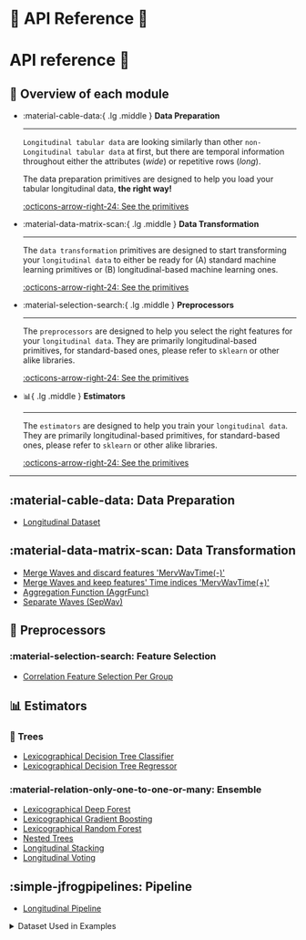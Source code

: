 # :book: API Reference :book:

# API reference :toolbox:

## :book: Overview of each module

<div class="grid cards" markdown>

-   :material-cable-data:{ .lg .middle } __Data Preparation__

    ---

    `Longitudinal tabular data` are looking similarly than other `non-Longitudinal tabular data` at first, but
    there are temporal information throughout either the attributes (_wide_) or repetitive rows (_long_). 
    
    The data preparation primitives are designed to help you load your tabular longitudinal data, **the right way!**

    [:octicons-arrow-right-24: See the primitives](#data-preparation)

-   :material-data-matrix-scan:{ .lg .middle } __Data Transformation__

    ---

    The `data transformation` primitives are designed to start transforming your `longitudinal data` to either 
    be ready for (A) standard machine learning primitives or (B) longitudinal-based machine learning ones.

    [:octicons-arrow-right-24: See the primitives](#data-transformation)

-   :material-selection-search:{ .lg .middle } __Preprocessors__

    ---

    The `preprocessors` are designed to help you select the right features for your `longitudinal data`. 
    They are primarily longitudinal-based primitives, for standard-based ones, please refer to `sklearn` or other alike
    libraries.

    [:octicons-arrow-right-24: See the primitives](#preprocessors)

-   :bar_chart:{ .lg .middle } __Estimators__

    ---

    The `estimators` are designed to help you train your `longitudinal data`. They are primarily 
    longitudinal-based primitives, for standard-based ones, please refer to `sklearn` or other alike libraries.

    [:octicons-arrow-right-24: See the primitives](#estimators)

</div>

___________________

## :material-cable-data: Data Preparation
- [Longitudinal Dataset](data_preparation/longitudinal_dataset.md)

## :material-data-matrix-scan: Data Transformation
- [Merge Waves and discard features 'MervWavTime(-)'](data_preparation/merwav_time_minus.md)
- [Merge Waves and keep features' Time indices 'MervWavTime(+)'](data_preparation/merwav_time_plus.md)
- [Aggregation Function (AggrFunc)](data_preparation/aggregation_function.md)
- [Separate Waves (SepWav)](data_preparation/sepwav.md)

## :wrench: Preprocessors
### :material-selection-search: Feature Selection
- [Correlation Feature Selection Per Group](preprocessors/feature_selection/correlation_feature_selection_per_group.md) 

## :bar_chart: Estimators
### :evergreen_tree: Trees
- [Lexicographical Decision Tree Classifier](estimators/trees/lexico_decision_tree_classifier.md)
- [Lexicographical Decision Tree Regressor](estimators/trees/lexico_decision_tree_regressor.md)

### :material-relation-only-one-to-one-or-many: Ensemble
- [Lexicographical Deep Forest](estimators/ensemble/lexico_deep_forest.md) 
- [Lexicographical Gradient Boosting](estimators/ensemble/lexico_gradient_boosting.md)
- [Lexicographical Random Forest](estimators/ensemble/lexico_random_forest.md)
- [Nested Trees](estimators/ensemble/nested_trees.md) 
- [Longitudinal Stacking](estimators/ensemble/longitudinal_stacking.md) 
- [Longitudinal Voting](estimators/ensemble/longitudinal_voting.md) 

## :simple-jfrogpipelines: Pipeline
- [Longitudinal Pipeline](pipeline.md)

<details>
<summary>Dataset Used in Examples</summary>

The following is a made-up longitudinal dataset (ELSA-style) used in the examples throughout this documentation. 
It is not based on real data and is provided for illustrative purposes only:

```csv
smoke_w1,smoke_w2,cholesterol_w1,cholesterol_w2,age,gender,stroke_w2
0,1,0,1,45,1,0
1,1,1,1,50,0,1
0,0,0,0,55,1,0
1,1,1,1,60,0,1
0,1,0,1,65,1,0
0,1,0,1,45,1,0
1,1,1,1,50,0,1
0,0,0,0,55,1,0
1,1,1,1,60,0,1
0,1,0,1,65,1,0
0,1,0,1,45,1,0
1,1,1,1,50,0,1
0,0,0,0,55,1,0
1,1,1,1,60,0,1
0,1,0,1,65,1,0
0,1,0,1,45,1,0
1,1,1,1,50,0,1
0,0,0,0,55,1,0
1,1,1,1,60,0,1
```
</details>